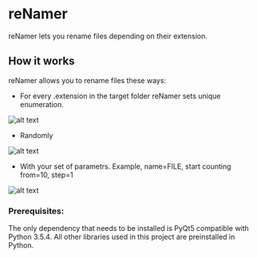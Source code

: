 # reNamer
reNamer lets you rename files depending on their extension.

## How it works
reNamer allows you to rename files these ways:

- For every .extension in the target folder reNamer sets unique enumeration.

![alt text](https://github.com/Eshleron/reNamer/blob/master/media/Examples/type_example.PNG?raw=true)

- Randomly

![alt text](https://github.com/Eshleron/reNamer/blob/master/media/Examples/random_example.JPG?raw=true)

- With your set of parametrs. Example, name=FILE, start counting from=10, step=1

![alt text](https://github.com/Eshleron/reNamer/blob/master/media/Examples/FILE_example.JPG?raw=true)

### Prerequisites:
The only dependency that needs to be installed is PyQt5 compatible with Python 3.5.4. 
All other libraries used in this project are preinstalled in Python.
